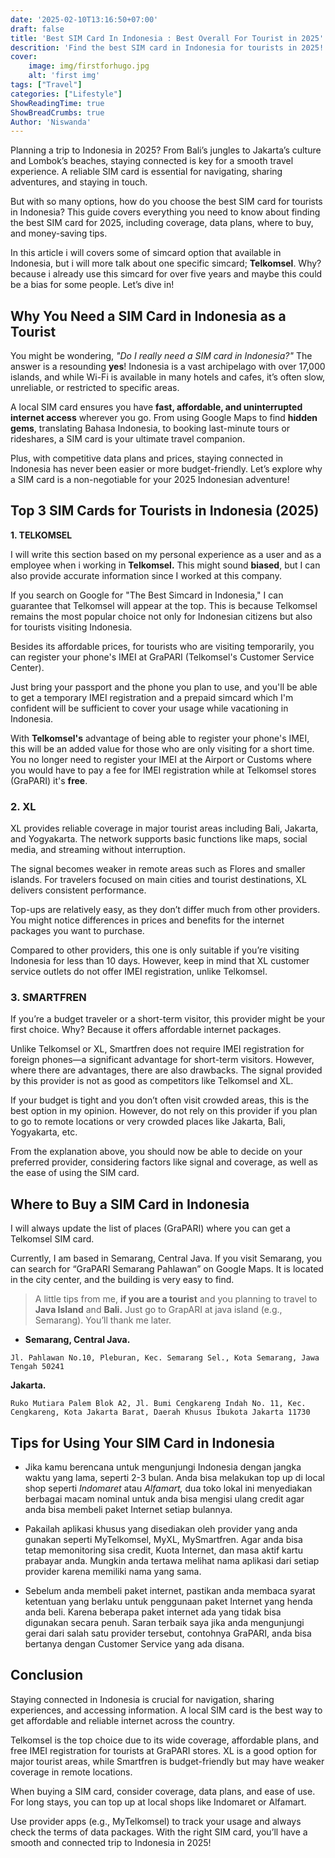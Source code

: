 ```yaml
---
date: '2025-02-10T13:16:50+07:00'
draft: false
title: 'Best SIM Card In Indonesia : Best Overall For Tourist in 2025'
descrition: 'Find the best SIM card in Indonesia for tourists in 2025! Compare prices, data plans, coverage, and tips to stay connected during your trip.'
cover: 
    image: img/firstforhugo.jpg
    alt: 'first img'
tags: ["Travel"]
categories: ["Lifestyle"]
ShowReadingTime: true
ShowBreadCrumbs: true
Author: 'Niswanda'
---
```

Planning a trip to Indonesia in 2025? From Bali’s jungles to Jakarta’s culture and Lombok’s beaches, staying connected is key for a smooth travel experience. A reliable SIM card is essential for navigating, sharing adventures, and staying in touch. 

But with so many options, how do you choose the best SIM card for tourists in Indonesia? This guide covers everything you need to know about finding the best SIM card for 2025, including coverage, data plans, where to buy, and money-saving tips. 

In this article i will covers some of simcard option that available in Indonesia, but i will more talk about one specific simcard; **Telkomsel**. Why? because i already use this simcard for over five years and maybe this could be a bias for some people. Let’s dive in!

## Why You Need a SIM Card in Indonesia as a Tourist

You might be wondering, *"Do I really need a SIM card in Indonesia?"* The answer is a resounding **yes**! Indonesia is a vast archipelago with over 17,000 islands, and while Wi-Fi is available in many hotels and cafes, it’s often slow, unreliable, or restricted to specific areas. 

A local SIM card ensures you have **fast, affordable, and uninterrupted internet access** wherever you go. From using Google Maps to find **hidden gems**, translating Bahasa Indonesia, to booking last-minute tours or rideshares, a SIM card is your ultimate travel companion. 

Plus, with competitive data plans and prices, staying connected in Indonesia has never been easier or more budget-friendly. Let’s explore why a SIM card is a non-negotiable for your 2025 Indonesian adventure!

## Top 3 SIM Cards for Tourists in Indonesia (2025)

**1. TELKOMSEL**

I will write this section based on my personal experience as a user and as a employee when i working in **Telkomsel.** This might sound **biased**, but I can also provide accurate information since I worked at this company.

If you search on Google for "The Best Simcard in Indonesia," I can guarantee that Telkomsel will appear at the top. This is because Telkomsel remains the most popular choice not only for Indonesian citizens but also for tourists visiting Indonesia.

Besides its affordable prices, for tourists who are visiting temporarily, you can register your phone's IMEI at GraPARI (Telkomsel's Customer Service Center).

Just bring your passport and the phone you plan to use, and you'll be able to get a temporary IMEI registration and a prepaid simcard which I'm confident will be sufficient to cover your usage while vacationing in Indonesia.

With **Telkomsel's** advantage of being able to register your phone's IMEI, this will be an added value for those who are only visiting for a short time. You no longer need to register your IMEI at the Airport or Customs where you would have to pay a fee for IMEI registration while at Telkomsel stores (GraPARI) it's **free**.

### **2. XL**

XL provides reliable coverage in major tourist areas including Bali, Jakarta, and Yogyakarta. The network supports basic functions like maps, social media, and streaming without interruption.

The signal becomes weaker in remote areas such as Flores and smaller islands. For travelers focused on main cities and tourist destinations, XL delivers consistent performance.

Top-ups are relatively easy, as they don’t differ much from other providers. You might notice differences in prices and benefits for the internet packages you want to purchase.

Compared to other providers, this one is only suitable if you’re visiting Indonesia for less than 10 days. However, keep in mind that XL customer service outlets do not offer IMEI registration, unlike Telkomsel.

### **3. SMARTFREN**

If you’re a budget traveler or a short-term visitor, this provider might be your first choice. Why? Because it offers affordable internet packages.

Unlike Telkomsel or XL, Smartfren does not require IMEI registration for foreign phones—a significant advantage for short-term visitors. However, where there are advantages, there are also drawbacks. The signal provided by this provider is not as good as competitors like Telkomsel and XL.

If your budget is tight and you don’t often visit crowded areas, this is the best option in my opinion. However, do not rely on this provider if you plan to go to remote locations or very crowded places like Jakarta, Bali, Yogyakarta, etc.

From the explanation above, you should now be able to decide on your preferred provider, considering factors like signal and coverage, as well as the ease of using the SIM card.

## Where to Buy a SIM Card in Indonesia

I will always update the list of places (GraPARI) where you can get a Telkomsel SIM card.

Currently, I am based in Semarang, Central Java. If you visit Semarang, you can search for “GraPARI Semarang Pahlawan” on Google Maps. It is located in the city center, and the building is very easy to find.

> A little tips from me, **if you are a tourist** and you planning to travel to **Java Island** and **Bali.** Just go to GrapARI at java island (e.g., Semarang).  You’ll thank me later.
>
- **Semarang, Central Java.**

```Jl. Pahlawan No.10, Pleburan, Kec. Semarang Sel., Kota Semarang, Jawa Tengah 50241```

**Jakarta.**

```Ruko Mutiara Palem Blok A2, Jl. Bumi Cengkareng Indah No. 11, Kec. Cengkareng, Kota Jakarta Barat, Daerah Khusus Ibukota Jakarta 11730```

## Tips for Using Your SIM Card in Indonesia

- Jika kamu berencana untuk mengunjungi Indonesia dengan jangka waktu yang lama, seperti 2-3 bulan. Anda bisa melakukan top up di local shop seperti *Indomaret* atau  *Alfamart,* dua toko lokal ini menyediakan berbagai macam nominal untuk anda bisa mengisi ulang credit agar anda bisa membeli paket Internet setiap bulannya.

- Pakailah aplikasi khusus yang disediakan oleh provider yang anda gunakan seperti MyTelkomsel, MyXL, MySmartfren. Agar anda bisa tetap memonitoring sisa credit, Kuota Internet, dan masa aktif kartu prabayar anda. Mungkin anda tertawa melihat nama aplikasi dari setiap provider karena memiliki nama yang sama.

- Sebelum anda membeli paket internet, pastikan anda membaca syarat ketentuan yang berlaku untuk penggunaan paket Internet yang henda anda beli. Karena beberapa paket internet ada yang tidak bisa digunakan secara penuh. Saran terbaik saya jika anda mengunjungi gerai dari salah satu provider tersebut, contohnya GraPARI, anda bisa bertanya dengan Customer Service yang ada disana.

## Conclusion

Staying connected in Indonesia is crucial for navigation, sharing experiences, and accessing information. A local SIM card is the best way to get affordable and reliable internet across the country. 

Telkomsel is the top choice due to its wide coverage, affordable plans, and free IMEI registration for tourists at GraPARI stores. XL is a good option for major tourist areas, while Smartfren is budget-friendly but may have weaker coverage in remote locations.

When buying a SIM card, consider coverage, data plans, and ease of use. For long stays, you can top up at local shops like Indomaret or Alfamart. 

Use provider apps (e.g., MyTelkomsel) to track your usage and always check the terms of data packages. With the right SIM card, you’ll have a smooth and connected trip to Indonesia in 2025!
